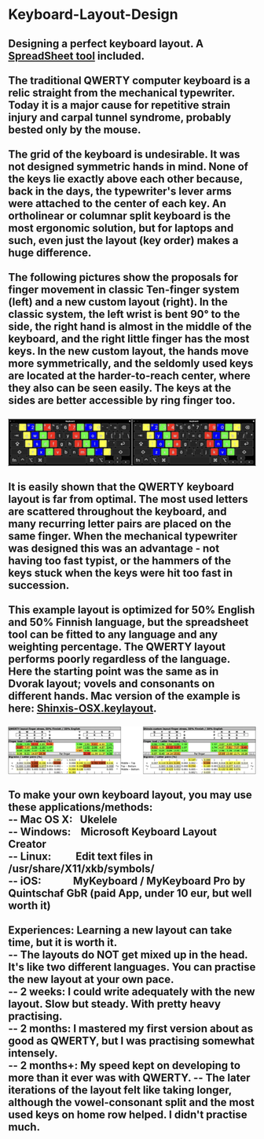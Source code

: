 # Keyboard-Layout-Design
Designing a perfect keyboard layout. A [SpreadSheet tool](./Keymap_finger_load_public.ods) included.<br>
<br>
The traditional QWERTY computer keyboard is a relic straight from the mechanical typewriter. Today it is a major cause for repetitive strain injury and carpal tunnel syndrome, probably bested only by the mouse.<br>
<br>
The grid of the keyboard is undesirable. It was not designed symmetric hands in mind. None of the keys lie exactly above each other because, back in the days, the typewriter's lever arms were attached to the center of each key. An ortholinear or columnar split keyboard is the most ergonomic solution, but for laptops and such, even just the layout (key order) makes a huge difference.<br>
<br>
The following pictures show the proposals for finger movement in classic Ten-finger system (left) and a new custom layout (right). In the classic system, the left wrist is bent 90° to the side, the right hand is almost in the middle of the keyboard, and the right little finger has the most keys. In the new custom layout, the hands move more symmetrically, and the seldomly used keys are located at the harder-to-reach center, where they also can be seen easily. The keys at the sides are better accessible by ring finger too. <br>
<br>
![Example](./Finger_positioning.png)<br>
<br>
It is easily shown that the QWERTY keyboard layout is far from optimal. The most used letters are scattered throughout the keyboard, and many recurring letter pairs are placed on the same finger. When the mechanical typewriter was designed this was an advantage - not having too fast typist, or the hammers of the keys stuck when the keys were hit too fast in succession. <br>
<br>
This example layout is optimized for 50% English and 50% Finnish language, but the spreadsheet tool can be fitted to any language and any weighting percentage. The QWERTY layout performs poorly regardless of the language. Here the starting point was the same as in Dvorak layout; vovels and consonants on different hands. Mac version of the example is here: [Shinxis-OSX.keylayout](./Shinxis-OSX.keylayout).<br>
<br>
![Example](./Finger_stress_example.png)<br>
<br>
To make your own keyboard layout, you may use these applications/methods:<br>
-- Mac OS X: &nbsp; 
          Ukelele<br>
-- Windows:  &nbsp;&nbsp;
          Microsoft Keyboard Layout Creator<br>
-- Linux:    &nbsp;&nbsp;&nbsp;&nbsp;&nbsp;&nbsp;&nbsp;&nbsp;
          Edit text files in /usr/share/X11/xkb/symbols/<br>
-- iOS:      &nbsp;&nbsp;&nbsp;&nbsp;&nbsp;&nbsp;&nbsp;&nbsp;&nbsp;&nbsp;&nbsp;
          MyKeyboard / MyKeyboard Pro by Quintschaf GbR (paid App, under 10 eur, but well worth it)<br>
          <br>
Experiences: Learning a new layout can take time, but it is worth it.<br>
-- The layouts do NOT get mixed up in the head. It's like two different languages. You can practise the new layout at your own pace. <br>
-- 2 weeks: I could write adequately with the new layout. Slow but steady. With pretty heavy practising.<br>
-- 2 months: I mastered my first version about as good as QWERTY, but I was practising somewhat intensely. <br>
-- 2 months+: My speed kept on developing to more than it ever was with QWERTY.
-- The later iterations of the layout felt like taking longer, although the vowel-consonant split and the most used keys on home row helped. I didn't practise much.<br>
-- 

